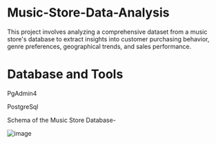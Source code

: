 # Music-Store-Data-Analysis
This project involves analyzing a comprehensive dataset from a music store's database to extract insights into customer purchasing behavior, genre preferences, geographical trends, and sales performance.
# Database and Tools
PgAdmin4 

PostgreSql

Schema of the Music Store Database-

![image](https://github.com/Kshitij019/Music-Store-Data-Analysis/assets/73545871/8772b3a7-74f6-4f79-b745-06d49d3e7a2f)

